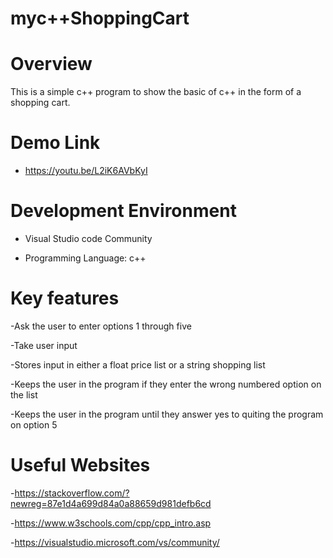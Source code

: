 # myc++ShoppingCart

# Overview
This is a simple c++ program to show the basic of c++
in the form of a shopping cart.

# Demo Link
- https://youtu.be/L2iK6AVbKyI

# Development Environment 
- Visual Studio code Community

- Programming Language: c++
# Key features
  -Ask the user to enter options 1 through five
  
  -Take user input
  
  -Stores input in either a float price list or a string shopping list
  
  -Keeps the user in the program if they enter the wrong numbered option on the list
  
  -Keeps the user in the program until they answer yes to quiting the program on option 5
  
# Useful Websites
-https://stackoverflow.com/?newreg=87e1d4a699d84a0a88659d981defb6cd

-https://www.w3schools.com/cpp/cpp_intro.asp

-https://visualstudio.microsoft.com/vs/community/
